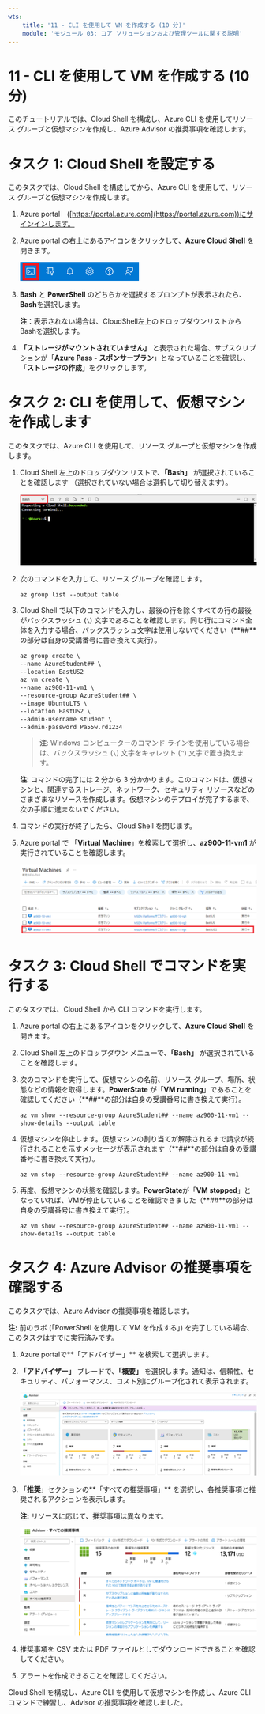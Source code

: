 ```yaml
---
wts:
    title: '11 - CLI を使用して VM を作成する (10 分)'
    module: 'モジュール 03: コア ソリューションおよび管理ツールに関する説明'
---
```

# 11 - CLI を使用して VM を作成する (10 分)

このチュートリアルでは、Cloud Shell を構成し、Azure CLI を使用してリソース グループと仮想マシンを作成し、Azure Advisor の推奨事項を確認します。 

# タスク 1: Cloud Shell を設定する 

このタスクでは、Cloud Shell を構成してから、Azure CLI を使用して、リソース グループと仮想マシンを作成します。  

1. Azure portal　([https://portal.azure.com](https://portal.azure.com))にサインインします。

2. Azure portal の右上にあるアイコンをクリックして、**Azure Cloud Shell** を開きます。

    ![Azure Portal Azure Cloud Shell アイコンのスクリーンショット。](./images/1002.png)

3. **Bash** と **PowerShell** のどちらかを選択するプロンプトが表示されたら、**Bash**を選択します。 

    **注**：表示されない場合は、CloudShell左上のドロップダウンリストからBashを選択します。

4. **「ストレージがマウントされていません」** と表示された場合、サブスクリプションが「**Azure Pass - スポンサープラン**」となっていることを確認し、「**ストレージの作成**」をクリックします。


# タスク 2: CLI  を使用して、仮想マシンを作成します

このタスクでは、Azure CLI を使用して、リソース グループと仮想マシンを作成します。

1. Cloud Shell 左上のドロップダウン リストで、**「Bash」** が選択されていることを確認します （選択されていない場合は選択して切り替えます）。

    ![「Bash」 ドロップダウンが強調表示された Azure Portal Azure Cloud Shell のスクリーンショット。](./images/1002a.png)


2. 次のコマンドを入力して、リソース グループを確認します。

    ```cli
    az group list --output table
    ```

3. Cloud Shell で以下のコマンドを入力し、最後の行を除くすべての行の最後がバックスラッシュ (`\`) 文字であることを確認します。同じ行にコマンド全体を入力する場合、バックスラッシュ文字は使用しないでください（**##**の部分は自身の受講番号に書き換えて実行）。  

    ```cli
    az group create \
    --name AzureStudent## \
    --location EastUS2
    az vm create \
    --name az900-11-vm1 \
    --resource-group AzureStudent## \
    --image UbuntuLTS \
    --location EastUS2 \
    --admin-username student \
    --admin-password Pa55w.rd1234
    ```

    > **注**: Windows コンピューターのコマンド ラインを使用している場合は、バックスラッシュ (`\`) 文字をキャレット (`^`) 文字で置き換えます。

    **注**: コマンドの完了には 2 分から 3 分かかります。このコマンドは、仮想マシンと、関連するストレージ、ネットワーク、セキュリティ リソースなどのさまざまなリソースを作成します。仮想マシンのデプロイが完了するまで、次の手順に進まないでください。 

4. コマンドの実行が終了したら、Cloud Shell を閉じます。

5. Azure portal で 「**Virtual Machine**」を検索して選択し、**az900-11-vm1** が実行されていることを確認します。

    ![az900-11-rg1が実行中の状態の仮想マシン ページのスクリーンショット。](./images/1101.png)


# タスク 3: Cloud Shell でコマンドを実行する

このタスクでは、Cloud Shell から CLI コマンドを実行します。 

1. Azure portal の右上にあるアイコンをクリックして、**Azure Cloud Shell** を開きます。

2. Cloud Shell 左上のドロップダウン メニューで、**「Bash」** が選択されていることを確認します。

3. 次のコマンドを実行して、仮想マシンの名前、リソース グループ、場所、状態などの情報を取得します。**PowerState** が「**VM running**」であることを確認してください（**##**の部分は自身の受講番号に書き換えて実行）。 

    ```cli
    az vm show --resource-group AzureStudent## --name az900-11-vm1 --show-details --output table 
    ```

4. 仮想マシンを停止します。仮想マシンの割り当てが解除されるまで請求が続行されることを示すメッセージが表示されます（**##**の部分は自身の受講番号に書き換えて実行）。 

    ```cli
    az vm stop --resource-group AzureStudent## --name az900-11-vm1
    ```

5. 再度、仮想マシンの状態を確認します。**PowerState**が「**VM stopped**」となっていれば、VMが停止していることを確認できました（**##**の部分は自身の受講番号に書き換えて実行）。 

    ```cli
    az vm show --resource-group AzureStudent## --name az900-11-vm1 --show-details --output table 
    ```

# タスク 4: Azure Advisor の推奨事項を確認する

このタスクでは、Azure Advisor の推奨事項を確認します。

   **注:** 前のラボ (「PowerShell を使用して VM を作成する」) を完了している場合、このタスクはすでに実行済みです。 

1. Azure portalで**「アドバイザー」** を検索して選択します。 

2. **「アドバイザー」** ブレードで、**「概要」** を選択します。通知は、信頼性、セキュリティ、パフォーマンス、コスト別にグループ化されて表示されます。 

    ![アドバイザーの概要ページのスクリーンショット。 ](./images/1103.png)

3. 「**推奨**」セクションの**「すべての推奨事項」** を選択し、各推奨事項と推奨されるアクションを表示します。 

    **注:** リソースに応じて、推奨事項は異なります。 

    ![「アドバイザーすべての推奨事項」 ページのスクリーンショット。 ](./images/1104.png)

4. 推奨事項を CSV または PDF ファイルとしてダウンロードできることを確認してください。 

5. アラートを作成できることを確認してください。 

Cloud Shell を構成し、Azure CLI を使用して仮想マシンを作成し、Azure CLI コマンドで練習し、Advisor の推奨事項を確認しました。
